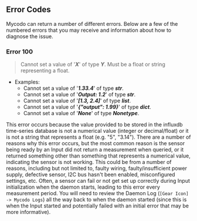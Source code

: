 ## Error Codes

Mycodo can return a number of different errors. Below are a few of the numbered errors that you may receive and information about how to diagnose the issue.

### Error 100

> Cannot set a value of '***X***' of type ***Y***. Must be a float or string representing a float.

 - Examples:
   - Cannot set a value of '***1.33.4***' of type ***str***.
   - Cannot set a value of '***Output: 1.2***' of type ***str***.
   - Cannot set a value of '***[1.3, 2.4]***' of type ***list***.
   - Cannot set a value of '***{"output": 1.99}***' of type ***dict***.
   - Cannot set a value of '***None***' of type ***Nonetype***.

This error occurs because the value provided to be stored in the influxdb time-series database is not a numerical value (integer or decimal/float) or it is not a string that represents a float (e.g. "5", "3.14"). There are a number of reasons why this error occurs, but the most common reason is the sensor being ready by an Input did not return a measurement when queried, or it returned something other than something that represents a numerical value, indicating the sensor is not working. This could be from a number of reasons, including but not limited to, faulty wiring, faulty/insufficient power supply, defective sensor, I2C bus hasn't been enabled, misconfigured settings, etc. Often, a sensor can fail or not get set up correctly during Input initialization when the daemon starts, leading to this error every measurement period. You will need to review the Daemon Log (`[Gear Icon] -> Mycodo Logs`) all the way back to when the daemon started (since this is when the Input started and potentially failed with an initial error that may be more informative).
